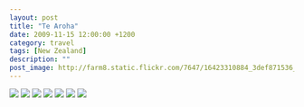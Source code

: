 ```yaml
---
layout: post
title: "Te Aroha"
date: 2009-11-15 12:00:00 +1200
category: travel
tags: [New Zealand]
description: ""
post_image: http://farm8.static.flickr.com/7647/16423310884_3def871536_o.jpg
---
```

[![](http://farm9.static.flickr.com/8718/17044309052_7ea9d2abda_c.jpg)](http://farm9.static.flickr.com/8718/17044309052_b63c0d268f_o.jpg)
[![](http://farm9.static.flickr.com/8766/16838363497_d3292f9f61_c.jpg)](http://farm9.static.flickr.com/8766/16838363497_fb22e05ff9_o.jpg)
[![](http://farm9.static.flickr.com/8715/17045766435_6349987590_c.jpg)](http://farm9.static.flickr.com/8715/17045766435_2480913018_o.jpg)
[![](http://farm8.static.flickr.com/7608/17045765965_645266ece7_c.jpg)](http://farm8.static.flickr.com/7608/17045765965_487774e3dc_o.jpg)
[![](http://farm9.static.flickr.com/8775/17019753466_6d8efce771_c.jpg)](http://farm9.static.flickr.com/8775/17019753466_31da6333c7_o.jpg)
[![](http://farm9.static.flickr.com/8713/16858222390_1d19b23587_c.jpg)](http://farm9.static.flickr.com/8713/16858222390_970c384316_o.jpg)
[![](http://farm9.static.flickr.com/8761/16423311034_5893265800_c.jpg)](http://farm9.static.flickr.com/8761/16423311034_da590a2beb_o.jpg)
